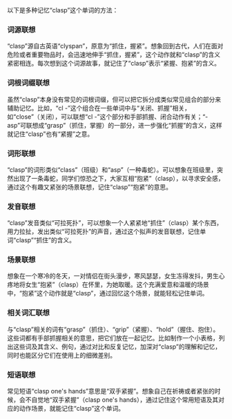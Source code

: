 以下是多种记忆“clasp”这个单词的方法：

### 词源联想
“clasp”源自古英语“clyspan”，原意为“抓住，握紧”。想象回到古代，人们在面对危险或者重要物品时，会迅速地伸手“抓住，握紧”，这个动作就和“clasp”的含义紧密相连。每次想到这个词源故事，就记住了“clasp”表示“紧握、抱紧”的含义。

### 词根词缀联想
虽然“clasp”本身没有常见的词根词缀，但可以把它拆分成类似常见组合的部分来辅助记忆。比如，“cl -”这个组合在一些单词中与“关闭、抓握”相关，如“close”（关闭），可以联想“cl -”这个部分和手部抓握、闭合动作有关；“-asp”可联想成“grasp”（抓住，掌握）的一部分，进一步强化“抓握”的含义，这样就记住“clasp”也有“紧握”之意。

### 词形联想
“clasp”的词形类似“class”（班级）和“asp”（一种毒蛇）。可以想象在班级里，突然出现了一条毒蛇，同学们惊恐之下，大家互相“抱紧”（clasp），以寻求安全感，通过这个有趣又紧张的场景联想，记住“clasp”“抱紧”的意思。

### 发音联想
“clasp”发音类似“可拉死扑”，可以想象一个人紧紧地“抓住”（clasp）某个东西，用力拉扯，发出类似“可拉死扑”的声音，通过这个拟声的发音联想，记住单词“clasp”“抓住”的含义。

### 场景联想
想象在一个寒冷的冬天，一对情侣在街头漫步，寒风瑟瑟，女生冻得发抖，男生心疼地将女生“抱紧”（clasp）在怀里，为她取暖。这个充满爱意和温暖的场景中，“抱紧”这个动作就是“clasp”，通过回忆这个场景，就能轻松记住单词。

### 相关词汇联想
与“clasp”相关的词有“grasp”（抓住）、“grip”（紧握）、“hold”（握住、抱住）。这些词都有手部抓握相关的意思，把它们放在一起记忆。比如制作一个小表格，列出这些词及其含义、例句，通过对比和反复记忆，加深对“clasp”的理解和记忆，同时也能区分它们在使用上的细微差别。

### 短语联想
常见短语“clasp one's hands”意思是“双手紧握”。想象自己在祈祷或者紧张的时候，会不自觉地“双手紧握”（clasp one's hands），通过记住这个常用短语及其对应的动作场景，就能记住“clasp”这个单词。 